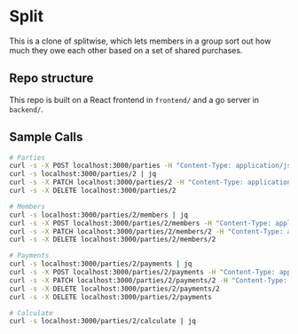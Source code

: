 # Split

This is a clone of splitwise, which lets members in a group sort out how much they owe each other based on a set of shared purchases.

## Repo structure
This repo is built on a React frontend in `frontend/` and a go server in `backend/`.

## Sample Calls
```bash
# Parties
curl -s -X POST localhost:3000/parties -H "Content-Type: application/json" -d '{"name": "Trip to Vegas"}' | jq
curl -s localhost:3000/parties/2 | jq
curl -s -X PATCH localhost:3000/parties/2 -H "Content-Type: application/json" -d '{"name": "Trip to New York"}' | jq
curl -s -X DELETE localhost:3000/parties/2

# Members
curl -s localhost:3000/parties/2/members | jq
curl -s -X POST localhost:3000/parties/2/members -H "Content-Type: application/json" -d '{"name": "Alice"}' | jq
curl -s -X PATCH localhost:3000/parties/2/members/2 -H "Content-Type: application/json" -d '{"name": "Bob"}' | jq
curl -s -X DELETE localhost:3000/parties/2/members/2

# Payments
curl -s localhost:3000/parties/2/payments | jq
curl -s -X POST localhost:3000/parties/2/payments -H "Content-Type: application/json" -d '{"amount": 100, "description": "Hotel", "payer_id": 1, "payee_ids": [1,2]}' | jq
curl -s -X PATCH localhost:3000/parties/2/payments/2 -H "Content-Type: application/json" -d '{"amount": 150, "description": "Dinner"}' | jq
curl -s -X DELETE localhost:3000/parties/2/payments/2
curl -s -X DELETE localhost:3000/parties/2/payments

# Calculate
curl -s localhost:3000/parties/2/calculate | jq
```